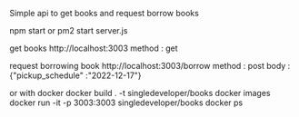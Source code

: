 Simple api to get books and request borrow books

npm start or pm2 start server.js 

get books
http://localhost:3003
method : get

request borrowing book
http://localhost:3003/borrow
method : post
body :
{"pickup_schedule" :"2022-12-17"}


or with docker 
docker build . -t singledeveloper/books
docker images
docker run -it -p 3003:3003 singledeveloper/books
docker ps